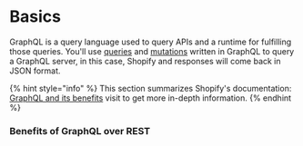 # Basics

GraphQL is a query language used to query APIs and a runtime for fulfilling those queries.  You'll use [queries](queries.md) and [mutations](mutations.md) written in GraphQL to query a GraphQL server, in this case, Shopify and responses will come back in JSON format.

{% hint style="info" %}
This section summarizes Shopify's documentation: [GraphQL and its benefits](https://shopify.dev/concepts/graphql/benefits) visit to get more in-depth information.
{% endhint %}

### Benefits of GraphQL over REST



